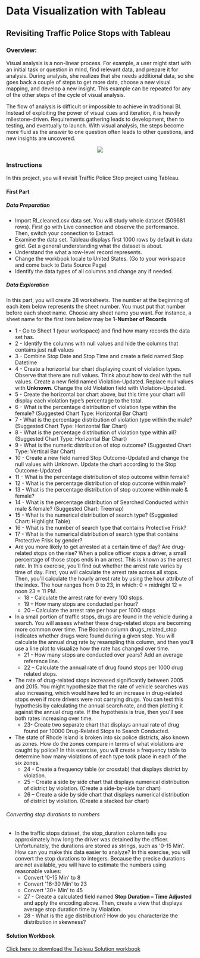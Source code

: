 # Data Visualization with Tableau
## Revisiting Traffic Police Stops with Tableau

### Overview:
<p>Visual analysis is a non-linear process. For example, a user might start with an initial task or question in mind, find relevant data, and prepare it for analysis. During analysis, she realizes that she needs additional data, so she goes back a couple of steps to get more data, choose a new visual mapping, and develop a new insight. This example can be repeated for any of the other steps of the cycle of visual analysis.</p>
<p>The flow of analysis is difficult or impossible to achieve in traditional BI. Instead of exploiting the power of visual cues and iteration, it is heavily milestone-driven. Requirements gathering leads to development, then to testing, and eventually to launch. With visual analysis, the steps become more fluid as the answer to one question often leads to other questions, and new insights are uncovered.</p>
<p align="center">
  <img src="https://help.tableau.com/current/blueprint/en-us/Img/bp_cycle_of_visual_analysis_489x425.png" />
</p>

### Instructions
In this project, you will revisit Traffic Police Stop project using Tableau. 
#### First Part
##### Data Preparation
* Import RI_cleaned.csv data set. You will study whole dataset (509681 rows). First go with Live connection and observe the performance. Then, switch your connection to Extract.
* Examine the data set. Tableau displays first 1000 rows by default in data grid. Get a general understanding what the dataset is about.
*	Understand the what a row-level record represents.
*	Change the workbook locale to United States. (Go to your workspace and come back to Data Source Page)
* Identify the data types of all columns and change any if needed.
##### Data Exploration 
In this part, you will create 28 worksheets. The number at the beginning of each item below represents the sheet number. You must put that number before each sheet name. Choose any sheet name you want. For instance, a sheet name for the first item below may be **1-Number of Records**
*	1 - Go to Sheet 1 (your workspace) and find how many records the data set has.
*	2 - Identify the columns with null values and hide the columns that contains just null values
*	3 - Combine Stop Date and Stop Time and create a field named Stop Datetime
*	4 - Create a horizontal bar chart displaying count of violation types. Observe that there are null values. Think about how to deal with the null values. Create a new field named Violation-Updated. Replace null values with **Unknown**. Change the old Violation field with Violation-Updated.
*	5 - Create the horizontal bar chart above, but this time your chart will display each violation type’s percentage to the total.
*	6 - What is the percentage distribution of violation type within the female? (Suggested Chart Type: Horizontal Bar Chart)
*	7 - What is the percentage distribution of violation type within the male? (Suggested Chart Type: Horizontal Bar Chart)
*	8 - What is the percentage distribution of violation type within all? (Suggested Chart Type: Horizontal Bar Chart)
* 9 - What is the numeric distribution of stop outcome? (Suggested Chart Type: Vertical Bar Chart)
* 10 - Create a new field named Stop Outcome-Updated and change the null values with Unknown. Update the chart according to the Stop Outcome-Updated
* 11 - What is the percentage distribution of stop outcome within female?
* 12 - What is the percentage distribution of stop outcome within male?
* 13 - What is the percentage distribution of stop outcome within male & female? 
* 14 - What is the percentage distribution of Searched Conducted within male & female? (Suggested Chart: Treemap)
* 15 - What is the numerical distribution of search type? (Suggested Chart: Highlight Table)
*	16 - What is the number of search type that contains Protective Frisk?
*	17 - What is the numerical distribution of search type that contains Protective Frisk by gender?
*	Are you more likely to get arrested at a certain time of day? Are drug-related stops on the rise? When a police officer stops a driver, a small percentage of those stops ends in an arrest. This is known as the arrest rate. In this exercise, you'll find out whether the arrest rate varies by time of day. First, you will calculate the arrest rate across all stops. Then, you'll calculate the hourly arrest rate by using the hour attribute of the index. The hour ranges from 0 to 23, in which: 0 = midnight 12 = noon 23 = 11 PM. 
    *	18 - Calculate the arrest rate for every 100 stops.
    * 19 – How many stops are conducted per hour?
    *	20 – Calculate the arrest rate per hour per 1000 stops
*	In a small portion of traffic stops, drugs are found in the vehicle during a search. You will assess whether these drug-related stops are becoming more common over time. The Boolean column drugs_related_stop indicates whether drugs were found during a given stop. You will calculate the annual drug rate by resampling this column, and then you'll use a line plot to visualize how the rate has changed over time.
    *	21 - How many stops are conducted over years? Add an average reference line.
    * 22 – Calculate the annual rate of drug found stops per 1000 drug related stops.
*	The rate of drug-related stops increased significantly between 2005 and 2015. You might hypothesize that the rate of vehicle searches was also increasing, which would have led to an increase in drug-related stops even if more drivers were not carrying drugs. You can test this hypothesis by calculating the annual search rate, and then plotting it against the annual drug rate. If the hypothesis is true, then you'll see both rates increasing over time.
    *	23- Create two separate chart that displays annual rate of drug found per 10000 Drug-Related Stops to Search Conducted.
*	The state of Rhode Island is broken into six police districts, also known as zones. How do the zones compare in terms of what violations are caught by police? In this exercise, you will create a frequency table to determine how many violations of each type took place in each of the six zones.
    *	24 - Create a frequency table (or crosstab) that displays district by violation.
    * 25 – Create a side by side chart that displays numerical distribution of district by violation. (Create a side-by-side bar chart)
    * 26 – Create a side by side chart that displays numerical distribution of district by violation. (Create a stacked bar chart)
###### Converting stop durations to numbers
*	In the traffic stops dataset, the stop_duration column tells you approximately how long the driver was detained by the officer. Unfortunately, the durations are stored as strings, such as '0-15 Min'. How can you make this data easier to analyze? In this exercise, you will convert the stop durations to integers. Because the precise durations are not available, you will have to estimate the numbers using reasonable values:
    * Convert '0-15 Min' to 8
    * Convert '16-30 Min' to 23
    * Convert '30+ Min' to 45
    *	27 - Create a calculated field named **Stop Duration – Time Adjusted** and apply the encoding above. Then, create a view that displays average stop duration time by Violation.
    *	28 - What is the age distribution? How do you characterize the distribution in skewness?

#### Solution Workbook
[Click here to download the Tableau Solution workbook](https://public.tableau.com/profile/robert6037#!/vizhome/Project-1-Solution-FirstPart/28-AgeDistributionbyStopnumbers)

